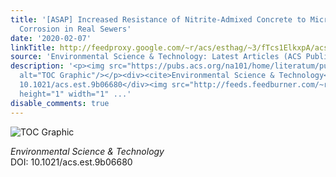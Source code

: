 ```yaml
---
title: '[ASAP] Increased Resistance of Nitrite-Admixed Concrete to Microbially Induced
  Corrosion in Real Sewers'
date: '2020-02-07'
linkTitle: http://feedproxy.google.com/~r/acs/esthag/~3/fTcs1ElkxpA/acs.est.9b06680
source: 'Environmental Science & Technology: Latest Articles (ACS Publications)'
description: '<p><img src="https://pubs.acs.org/na101/home/literatum/publisher/achs/journals/content/esthag/0/esthag.ahead-of-print/acs.est.9b06680/20200206/images/medium/es9b06680_0006.gif"
  alt="TOC Graphic"/></p><div><cite>Environmental Science & Technology</cite></div><div>DOI:
  10.1021/acs.est.9b06680</div><img src="http://feeds.feedburner.com/~r/acs/esthag/~4/fTcs1ElkxpA"
  height="1" width="1" ...'
disable_comments: true
---
```

<p><img src="https://pubs.acs.org/na101/home/literatum/publisher/achs/journals/content/esthag/0/esthag.ahead-of-print/acs.est.9b06680/20200206/images/medium/es9b06680_0006.gif" alt="TOC Graphic"/></p><div><cite>Environmental Science & Technology</cite></div><div>DOI: 10.1021/acs.est.9b06680</div><img src="http://feeds.feedburner.com/~r/acs/esthag/~4/fTcs1ElkxpA" height="1" width="1" ...
